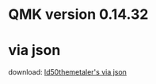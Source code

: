 # QMK version 0.14.32

# via json
download: [ld50themetaler's via json](https://github.com/ld50themetaler/etc/blob/4d5f54cb97ccfbf9e9ad6ad3909cc0ad852f1bfb/uzu42_via.json)
